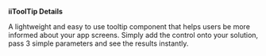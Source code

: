 **iiToolTip Details** 

A lightweight and easy to use tooltip component that helps users be more informed about your app screens. Simply add the control onto your solution, pass 3 simple parameters and see the results instantly.

